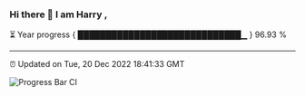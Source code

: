### Hi there 👋 I am Harry , 

⏳ Year progress { █████████████████████████████▁ } 96.93 %

---

⏰ Updated on Tue, 20 Dec 2022 18:41:33 GMT

![Progress Bar CI](https://github.com/duykhang68/duykhang68/workflows/Progress%20Bar%20CI/badge.svg)
